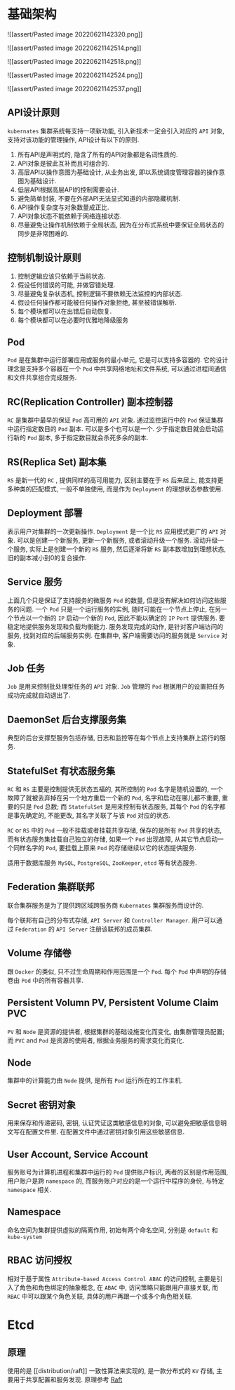 # 基础架构

![[assert/Pasted image 20220621142320.png]]

![[assert/Pasted image 20220621142514.png]]

![[assert/Pasted image 20220621142518.png]]

![[assert/Pasted image 20220621142524.png]]

![[assert/Pasted image 20220621142537.png]]

## API设计原则

`kubernates` 集群系统每支持一项新功能, 引入新技术一定会引入对应的 `API` 对象, 支持对该功能的管理操作, API设计有以下的原则.

1. 所有API是声明式的, 隐含了所有的API对象都是名词性质的.
2. API对象是彼此互补而且可组合的.
3. 高层API以操作意图为基础设计, 从业务出发, 即以系统调度管理容器的操作意图为基础设计.
4. 低层API根据高层API的控制需要设计.
5. 避免简单封装, 不要在外部API无法显式知道的内部隐藏机制.
6. API操作复杂度与对象数量成正比.
7. API对象状态不能依赖于网络连接状态.
8. 尽量避免让操作机制依赖于全局状态, 因为在分布式系统中要保证全局状态的同步是非常困难的.

## 控制机制设计原则

1. 控制逻辑应该只依赖于当前状态.
2. 假设任何错误的可能, 并做容错处理.
3. 尽量避免复杂状态机, 控制逻辑不要依赖无法监控的内部状态.
4. 假设任何操作都可能被任何操作对象拒绝, 甚至被错误解析.
5. 每个模块都可以在出错后自动恢复.
6. 每个模块都可以在必要时优雅地降级服务

## Pod

`Pod` 是在集群中运行部署应用或服务的最小单元, 它是可以支持多容器的. 它的设计理念是支持多个容器在一个 `Pod` 中共享网络地址和文件系统, 可以通过进程间通信和文件共享组合完成服务.

## RC(Replication Controller) 副本控制器

`RC` 是集群中最早的保证 `Pod` 高可用的 `API` 对象. 通过监控运行中的 `Pod` 保证集群中运行指定数目的 `Pod` 副本. 可以是多个也可以是一个. 少于指定数目就会启动运行新的 `Pod` 副本, 多于指定数目就会杀死多余的副本.

## RS(Replica Set) 副本集

`RS` 是新一代的 `RC` , 提供同样的高可用能力, 区别主要在于 `RS` 后来居上, 能支持更多种类的匹配模式, 一般不单独使用, 而是作为 `Deployment` 的理想状态参数使用.

## Deployment 部署

表示用户对集群的一次更新操作. `Deployment` 是一个比 `RS` 应用模式更广的 `API` 对象. 可以是创建一个新服务, 更新一个新服务, 或者滚动升级一个服务. 滚动升级一个服务, 实际上是创建一个新的 `RS` 服务, 然后逐渐将新 `RS` 副本数增加到理想状态, 旧的副本减小到0的复合操作.

## Service 服务

上面几个只是保证了支持服务的微服务 `Pod` 的数量, 但是没有解决如何访问这些服务的问题. 一个 `Pod` 只是一个运行服务的实例, 随时可能在一个节点上停止, 在另一个节点以一个新的 `IP` 启动一个新的 `Pod`, 因此不能以确定的 `IP` `Port` 提供服务. 要稳定地提供服务发现和负载均衡能力. 服务发现完成的动作, 是针对客户端访问的服务, 找到对应的后端服务实例. 在集群中, 客户端需要访问的服务就是 `Service` 对象.

## Job 任务

`Job` 是用来控制批处理型任务的 `API` 对象. `Job` 管理的 `Pod` 根据用户的设置把任务成功完成就自动退出了.

## DaemonSet 后台支撑服务集

典型的后台支撑型服务包括存储, 日志和监控等在每个节点上支持集群上运行的服务.

## StatefulSet 有状态服务集

`RC` 和 `RS` 主要是控制提供无状态五福的, 其所控制的 `Pod` 名字是随机设置的, 一个故障了就被丢弃掉在另一个地方重启一个新的 `Pod`, 名字和启动在哪儿都不重要, 重要的只是 `Pod` 总数; 而 `StatefulSet` 是用来控制有状态服务, 其每个 `Pod` 的名字都是事先确定的, 不能更改, 其名字关联了与该 `Pod` 对应的状态.

`RC` or `RS` 中的 `Pod` 一般不挂载或者挂载共享存储, 保存的是所有 `Pod` 共享的状态, 而有状态服务集挂载自己独立的存储, 如果一个 `Pod` 出现故障, 从其它节点启动一个同样名字的 `Pod`, 要挂载上原来 `Pod` 的存储继续以它的状态提供服务.

适用于数据库服务 `MySQL`, `PostgreSQL`, `ZooKeeper`, `etcd` 等有状态服务.

## Federation 集群联邦

联合集群服务是为了提供跨区域跨服务商 `Kubernates` 集群服务而设计的.

每个联邦有自己的分布式存储, `API Server` 和 `Controller Manager`. 用户可以通过 `Federation` 的 `API Server` 注册该联邦的成员集群.

## Volume 存储卷

跟 `Docker` 的类似, 只不过生命周期和作用范围是一个 `Pod`. 每个 `Pod` 中声明的存储卷由 `Pod` 中的所有容器共享.

## Persistent Volumn PV, Persistent Volume Claim PVC

`PV` 和 `Node` 是资源的提供者, 根据集群的基础设施变化而变化, 由集群管理员配置; 而 `PVC` and `Pod` 是资源的使用者, 根据业务服务的需求变化而变化.

## Node

集群中的计算能力由 `Node` 提供, 是所有 `Pod` 运行所在的工作主机.

## Secret 密钥对象

用来保存和传递密码, 密钥, 认证凭证这类敏感信息的对象, 可以避免把敏感信息明文写在配置文件里. 在配置文件中通过密钥对象引用这些敏感信息.

## User Account, Service Account

服务账号为计算机进程和集群中运行的 `Pod` 提供账户标识, 两者的区别是作用范围, 用户账户是跨 `namespace` 的, 而服务账户对应的是一个运行中程序的身份, 与特定 `namespace` 相关.

## Namespace
命名空间为集群提供虚拟的隔离作用, 初始有两个命名空间, 分别是 `default` 和 `kube-system`

## RBAC 访问授权

相对于基于属性 `Attribute-based Access Control ABAC` 的访问控制, 主要是引入了角色和角色绑定的抽象概念, 在 `ABAC` 中, 访问策略只能跟用户直接关联, 而 `RBAC` 中可以跟某个角色关联, 具体的用户再跟一个或多个角色相关联.

# Etcd

## 原理

使用的是 [[distribution/raft]]  一致性算法来实现的, 是一款分布式的 `KV` 存储, 主要用于共享配置和服务发现. 原理参考 [Raft](http://thesecretlivesofdata.com/raft/)

